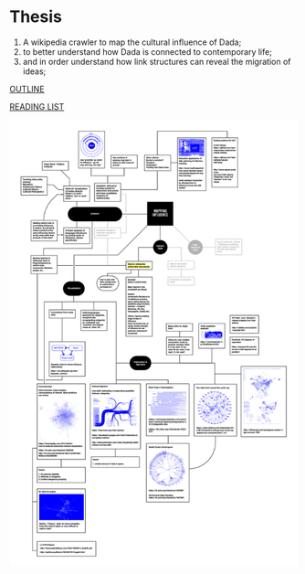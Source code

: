 # Thesis

1. A wikipedia crawler to map the cultural influence of Dada;
2. to better understand how Dada is connected to contemporary life;
3. and in order understand how link structures can reveal the migration of ideas;

[OUTLINE](/writing/outline.md)

[READING LIST](/writing/readingList.md)

![](mindMapV1.jpg)
